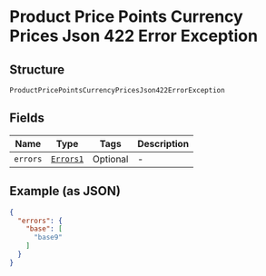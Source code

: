 
# Product Price Points Currency Prices Json 422 Error Exception

## Structure

`ProductPricePointsCurrencyPricesJson422ErrorException`

## Fields

| Name | Type | Tags | Description |
|  --- | --- | --- | --- |
| `errors` | [`Errors1`](../../doc/models/errors-1.md) | Optional | - |

## Example (as JSON)

```json
{
  "errors": {
    "base": [
      "base9"
    ]
  }
}
```

